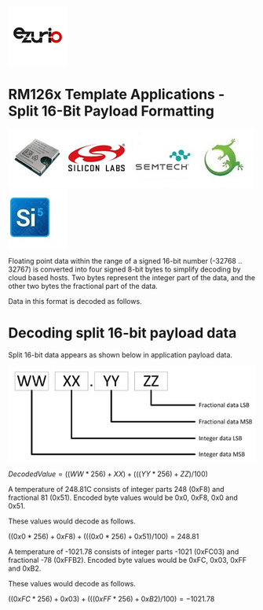 [![Ezurio](images/ezurio_logo.jpg)](https://www.ezurio.com/)

# RM126x Template Applications - Split 16-Bit Payload Formatting

[![RM1261 & RM1262](images/rm126x_render.jpg)](https://www.ezurio.com/wireless-modules/lorawan-modules-solutions/rm126x-ultra-low-power-lorawan-a-b-c-module)[![Silabs](images/silabs_logo.jpg)](https://www.silabs.com)[![Semtech](images/semtech_logo.jpg)](https://www.semtech.com)[![Gecko SDK](images/gecko_sdk_logo.jpg)](https://www.silabs.com/developers/gecko-software-development-kit)[![Simplicity Studio](images/simplicity_studio_logo.jpg)](https://www.silabs.com/developers/simplicity-studio)

Floating point data within the range of a signed 16-bit number (-32768 .. 32767) is converted into four signed 8-bit bytes to simplify decoding by cloud based hosts. Two bytes represent the integer part of the data, and the other two bytes the fractional part of the data.

Data in this format is decoded as follows.

# Decoding split 16-bit payload data

Split 16-bit data appears as shown below in application payload data.

![Split 16-bit data application payload](images/formatter_decode_16_bit.jpg)

$Decoded Value = ((WW * 256) + XX) + (((YY * 256) + ZZ)/100)$

A temperature of 248.81C consists of integer parts 248 (0xF8) and fractional 81 (0x51). Encoded byte values would be 0x0, 0xF8, 0x0 and 0x51.

These values would decode as follows.

$((0x0 * 256) + 0xF8) + (((0x0 * 256) + 0x51)/100) = 248.81$

A temperature of -1021.78 consists of integer parts -1021 (0xFC03) and fractional -78 (0xFFB2). Encoded byte values would be 0xFC, 0x03, 0xFF and 0xB2.

These values would decode as follows.

$((0xFC * 256) + 0x03) + (((0xFF * 256) + 0xB2)/100) = -1021.78$

